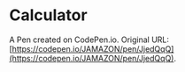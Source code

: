 # Calculator

A Pen created on CodePen.io. Original URL: [https://codepen.io/JAMAZON/pen/JjedQqQ](https://codepen.io/JAMAZON/pen/JjedQqQ).

